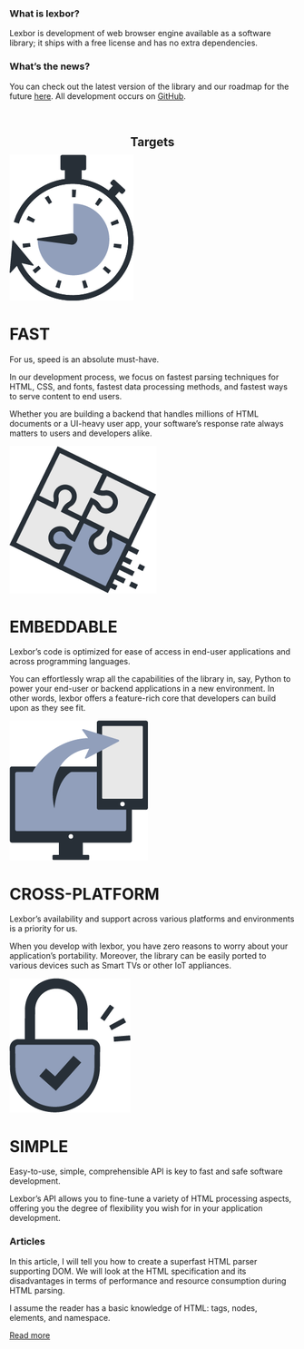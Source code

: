[title]: <> (development of web browser engine)

<div class="body">
    <div class="container">
        <div class="row">
            <div class="col-md">
                <h3>What is lexbor?</h3>
                <p>
                    Lexbor is development of web browser engine available as a software library; it ships with a free license and has no extra dependencies.
                </p>
            </div>
            <div class="col-md">
                <h3>What’s the news?</h3>
                <p>
                    You can check out the latest version of the library and our roadmap for the future <a href="roadmap/">here</a>. All development occurs on <a href="https://github.com/lexbor/lexbor">GitHub</a>.
                </p>
            </div>
        </div>
    </div>
    <div class="container">
        <div class="row-md">
            <div class="col-md">
                <h2 style="text-align: center; max-width: 450px; margin: 60px auto 10px">Targets</h2>
            </div>
        </div>
    </div>
    <div class="container pr">
        <div class="row">
            <div class="col-md">
                <img class="pr-icons" src="img/speed.png">
                <div class="pr-icons">
                    <h1 class="pr-title">FAST</h1>
                    <p>
                        For us, speed is an absolute must-have. 
                    <p>
                        In our development process, we focus on fastest parsing techniques for HTML, CSS, and fonts, fastest data processing methods, and fastest ways to serve content to end users. 
                    <p>
                        Whether you are building a backend that handles millions of HTML documents or a UI-heavy user app, your software’s response rate always matters to users and developers alike.
                    </p>
                </div>
            </div>
            <div class="col-md">
                <img class="pr-icons" src="img/embedding.png">
                <div class="pr-icons">
                    <h1 class="pr-title">EMBEDDABLE</h1>
                    <p>
                        Lexbor’s code is optimized for ease of access in end-user applications and across programming languages. 
                    <p>
                        You can effortlessly wrap all the capabilities of the library in, say, Python to power your end-user or backend applications in a new environment. In other words, lexbor offers a feature-rich core that developers can build upon as they see fit.
                    </p>
                </div>
            </div>
        </div>
        <div class="row">
            <div class="col-md">
                <img class="pr-icons" src="img/cross-platform.png">
                <div class="pr-icons">
                    <h1 class="pr-title">CROSS-PLATFORM</h1>
                    <p>
                        Lexbor’s availability and support across various platforms and environments is a priority for us. 
                    <p>
                        When you develop with lexbor, you have zero reasons to worry about your application’s portability. Moreover, the library can be easily ported to various devices such as Smart TVs or other IoT appliances.
                    </p>
                </div>
            </div>
            <div class="col-md">
                <img class="pr-icons" src="img/simple.png">
                <div class="pr-icons">
                    <h1 class="pr-title">SIMPLE</h1>
                    <p>
                        Easy-to-use, simple, comprehensible API is key to fast and safe software development. 
                    <p>
                        Lexbor’s API allows you to fine-tune a variety of HTML processing aspects, offering you the degree of flexibility you wish for in your application development.
                    </p>
                </div>
            </div>
        </div>
    </div>
    <div class="container">
        <div class="row">
            <div class="col-md">
                <h3>Articles</h3>
                <p>
                    In this article, I will tell you how to create a superfast HTML parser supporting DOM. We will look at the HTML specification and its disadvantages in terms of performance and resource consumption during HTML parsing.
                <p>
                    I assume the reader has a basic knowledge of HTML: tags, nodes, elements, and namespace.
                </p>
                <div class="row">
                    <div class="col-md"><a href="/articles/html/">Read more</a></div>
                </div>
            </div>
        </div>
    </div>
</div>

